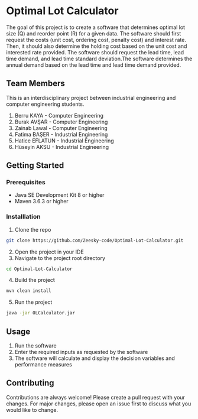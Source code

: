 # Optimal Lot Calculator
The goal of this project is to create a software that determines optimal lot size (Q) and reorder point (R) for a given data. The software should first request the costs (unit cost, ordering cost, penalty cost) and interest rate. Then, it should also determine the holding cost based on the unit cost and interested rate provided. The software should request the lead time, lead time demand, and lead time standard deviation.The software determines the annual demand based on the lead time and lead time demand provided. 

## Team Members
This is an interdisciplinary project between industrial engineering and computer engineering students.

1. Berru KAYA - Computer Engineering
2. Burak AVŞAR - Computer Engineering
3. Zainab Lawal - Computer Engineering
4. Fatima BAŞER - Industrial Engineering
5. Hatice EFLATUN - Industrial Engineering
6. Hüseyin AKSU - Industrial Engineering

## Getting Started

### Prerequisites
- Java SE Development Kit 8 or higher
- Maven 3.6.3 or higher

### Installlation
1. Clone the repo
```sh
git clone https://github.com/Zeesky-code/Optimal-Lot-Calculator.git
```
2. Open the project in your IDE
3. Navigate to the project root directory
```sh
cd Optimal-Lot-Calculator
```
4. Build the project
```sh
mvn clean install
```
5. Run the project
```sh
java -jar OLCalculator.jar
```


## Usage
1. Run the software
2. Enter the required inputs as requested by the software
3. The software will calculate and display the decision variables and performance measures

## Contributing
Contributions are always welcome! Please create a pull request with your changes. For major changes, please open an issue first to discuss what you would like to change.